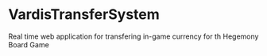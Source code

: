 # VardisTransferSystem
Real time web application for transfering in-game currency for th Hegemony Board Game
